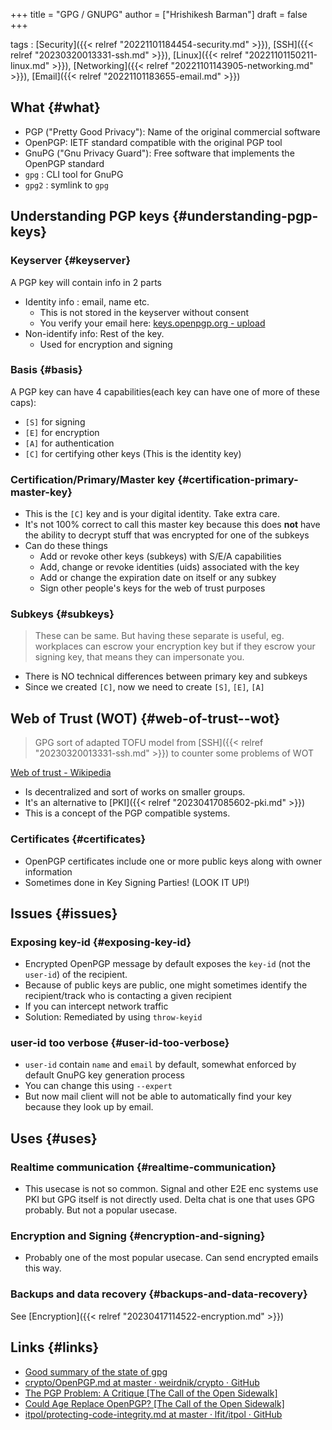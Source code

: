 +++
title = "GPG / GNUPG"
author = ["Hrishikesh Barman"]
draft = false
+++

tags
: [Security]({{< relref "20221101184454-security.md" >}}), [SSH]({{< relref "20230320013331-ssh.md" >}}), [Linux]({{< relref "20221101150211-linux.md" >}}), [Networking]({{< relref "20221101143905-networking.md" >}}), [Email]({{< relref "20221101183655-email.md" >}})


## What {#what}

-   PGP ("Pretty Good Privacy"): Name of the original commercial software
-   OpenPGP: IETF standard compatible with the original PGP tool
-   GnuPG ("Gnu Privacy Guard"): Free software that implements the OpenPGP standard
-   `gpg` : CLI tool for GnuPG
-   `gpg2` : symlink to `gpg`


## Understanding PGP keys {#understanding-pgp-keys}


### Keyserver {#keyserver}

A PGP key will contain info in 2 parts

-   Identity info : email, name etc.
    -   This is not stored in the keyserver without consent
    -   You verify your email here: [keys.openpgp.org - upload](https://keys.openpgp.org/about/usage#gnupg-upload)
-   Non-identify info: Rest of the key.
    -   Used for encryption and signing


### Basis {#basis}

A PGP key can have 4 capabilities(each key can have one of more of these caps):

-   `[S]` for signing
-   `[E]` for encryption
-   `[A]` for authentication
-   `[C]` for certifying other keys (This is the identity key)


### Certification/Primary/Master key {#certification-primary-master-key}

-   This is the `[C]` key and is your digital identity. Take extra care.
-   It's not 100% correct to call this master key because this does **not** have the ability to decrypt stuff that was encrypted for one of the subkeys
-   Can do these things
    -   Add or revoke other keys (subkeys) with S/E/A capabilities
    -   Add, change or revoke identities (uids) associated with the key
    -   Add or change the expiration date on itself or any subkey
    -   Sign other people's keys for the web of trust purposes


### Subkeys {#subkeys}

<div class="warning small-text">

> These can be same. But having these separate is useful, eg. workplaces can escrow your encryption key but if they escrow your signing key, that means they can impersonate you.
</div>

-   There is NO technical differences between primary key and subkeys
-   Since we created `[C]`, now we need to create `[S]`, `[E]`, `[A]`


## Web of Trust (WOT) {#web-of-trust--wot}

<div class="warning small-text">

> GPG sort of adapted TOFU model from [SSH]({{< relref "20230320013331-ssh.md" >}}) to counter some problems of WOT
</div>

[Web of trust - Wikipedia](https://en.wikipedia.org/wiki/Web_of_trust)

-   Is decentralized and sort of works on smaller groups.
-   It's an alternative to [PKI]({{< relref "20230417085602-pki.md" >}})
-   This is a concept of the PGP compatible systems.


### Certificates {#certificates}

-   OpenPGP certificates include one or more public keys along with owner information
-   Sometimes done in Key Signing Parties! (LOOK IT UP!)


## Issues {#issues}


### Exposing key-id {#exposing-key-id}

-   Encrypted OpenPGP message by default exposes the `key-id` (not the `user-id`) of the recipient.
-   Because of public keys are public, one might sometimes identify the recipient/track who is contacting a given recipient
-   If you can intercept network traffic
-   Solution: Remediated by using `throw-keyid`


### user-id too verbose {#user-id-too-verbose}

-   `user-id` contain `name` and `email` by default, somewhat enforced by default GnuPG key generation process
-   You can change this using `--expert`
-   But now mail client will not be able to automatically find your key because they look up by email.


## Uses {#uses}


### Realtime communication {#realtime-communication}

-   This usecase is not so common. Signal and other E2E enc systems use PKI but GPG itself is not directly used. Delta chat is one that uses GPG probably. But not a popular usecase.


### Encryption and Signing {#encryption-and-signing}

-   Probably one of the most popular usecase. Can send encrypted emails this way.


### Backups and data recovery {#backups-and-data-recovery}

See [Encryption]({{< relref "20230417114522-encryption.md" >}})


## Links {#links}

-   [Good summary of the state of gpg](https://www.reddit.com/r/GnuPG/comments/wtd1ht/is_gpg_getting_too_old/)
-   [crypto/OpenPGP.md at master · weirdnik/crypto · GitHub](https://github.com/weirdnik/crypto/blob/master/OpenPGP.md)
-   [The PGP Problem: A Critique [The Call of the Open Sidewalk]​](https://articles.59.ca/doku.php?id=pgpfan:tpp)
-   [Could Age Replace OpenPGP? [The Call of the Open Sidewalk]​](https://articles.59.ca/doku.php?id=pgpfan:agevspgp)
-   [itpol/protecting-code-integrity.md at master · lfit/itpol · GitHub](https://github.com/lfit/itpol/blob/master/protecting-code-integrity.md)
